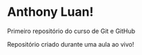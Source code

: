 # Anthony Luan!
 Primeiro repositório do curso de Git e GitHub

Repositório criado durante uma aula ao vivo!